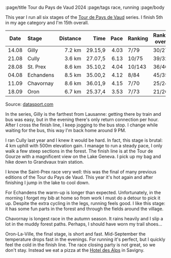:page/title Tour du Pays de Vaud 2024
:page/tags race, running
:page/body

This year I run all six stages of the [Tour de Pays de Vaud][TPV] series.  I
finish 5th in my age category and I'm 15th overall.

| Date  | Stage     | Distance | Time    | Pace | Ranking | Ranking overall |
| ----- | :-------- | -------: | ------: | ---: | ------- | --------------- |
| 14.08 | Gilly     | 7.2 km   | 29.15,9 | 4.03 | 7/79    | 30/273          |
| 21.08 | Cully     | 3.6 km   | 27.07,5 | 6.13 | 10/75   | 39/329          |
| 28.08 | St. Prex  | 8.6 km   | 35.10,2 | 4.04 | 10/143  | 36/467          |
| 04.08 | Echandens | 8.5 km   | 35.00,2 | 4.12 | 8/84    | 45/354          |
| 11.09 | Chavornay | 8.6 km   | 36.01,9 | 4.15 | 7/70    | 25/241          |
| 18.09 | Oron      | 6.7 km   | 25.37,4 | 3.53 | 7/73    | 21/267          |

Source: [datasport.com](https://services.datasport.com/2024/lauf/tdpv/etape6/cup014.htm)

In the series, Gilly is the farthest from Lausanne: getting there by train and
bus was easy, but in the evening there's only return connection per hour. After
I cross the finish line, I keep jogging to the bus stop.  I change while
waiting for the bus, this way I'm back home around 9 PM.

I ran Cully last year and I knew it would be hard.  In fact, this stage is
brutal: 4 km uphill with 500m elevation gain.  I manage to run a steady pace, I
only walk a few steep sections in the forest.  The finish line is at the Tour
de Gourze with a magnificent view on the Lake Geneva.  I pick up my bag and
hike down to Grandvaux train station.

I know the Saint-Prex race very well: this was the final of many previous
editions of the Tour du Pays de Vaud.  This year it's hot again and after
finishing I jump in the lake to cool down.

For Echandens the warm-up is longer than expected.  Unfortunately, in the
morning I forget my bib at home so from work I must do a detour to pick it up.
Despite the extra cycling in the legs, running feels good.  I like this stage:
it has some fun parts in the forest and through the fields around the village.

Chavornay is longest race in the autumn season.  It rains heavily and I slip a
lot in the muddy forest paths.  Perhaps, I should have worn my trail shoes...

Oron-La-Ville, the final stage, is short and fast.  Mid-September the
temperature drops fast in the evenings.  For running it's perfect, but I
quickly feel the cold in the finish line.  The race closing party is not great,
so we don't stay. Instead we eat a pizza at the [Hotel des
Alps](https://www.hoteldesalpessavigny.ch/) in Savigny.

[TPV]: https://tourpaysdevaud.ch/
